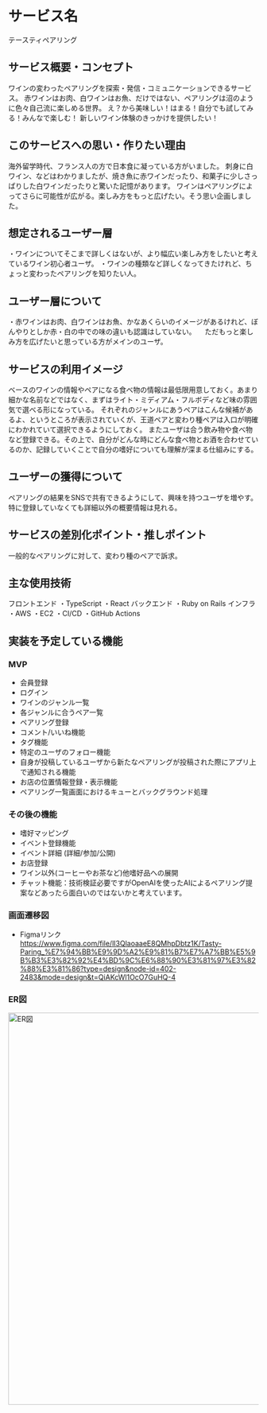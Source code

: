 # サービス名
テースティペアリング

## サービス概要・コンセプト
ワインの変わったペアリングを探索・発信・コミュニケーションできるサービス。
赤ワインはお肉、白ワインはお魚、だけではない、ペアリングは沼のように色々自己流に楽しめる世界。
え？から美味しい！はまる！自分でも試してみる！みんなで楽しむ！
新しいワイン体験のきっかけを提供したい！

## このサービスへの思い・作りたい理由
海外留学時代、フランス人の方で日本食に凝っている方がいました。
刺身に白ワイン、などはわかりましたが、焼き魚に赤ワインだったり、和菓子に少しさっぱりした白ワインだったりと驚いた記憶があります。
ワインはペアリングによってさらに可能性が広がる。楽しみ方をもっと広げたい。そう思い企画しました。

## 想定されるユーザー層
・ワインについてそこまで詳しくはないが、より幅広い楽しみ方をしたいと考えているワイン初心者ユーザ。
・ワインの種類など詳しくなってきたけれど、ちょっと変わったペアリングを知りたい人。

## ユーザー層について
・赤ワインはお肉、白ワインはお魚、かなあくらいのイメージがあるけれど、ぼんやりとしか赤・白の中での味の違いも認識はしていない。
　ただもっと楽しみ方を広げたいと思っている方がメインのユーザ。

## サービスの利用イメージ
ベースのワインの情報やペアになる食べ物の情報は最低限用意しておく。あまり細かな名前などではなく、まずはライト・ミディアム・フルボディなど味の雰囲気で選べる形になっている。
それぞれのジャンルにあうペアはこんな候補があるよ、というところが表示されていくが、王道ペアと変わり種ペアは入口が明確にわかれていて選択できるようにしておく。
またユーザは合う飲み物や食べ物など登録できる。その上で、自分がどんな時にどんな食べ物とお酒を合わせているのか、記録していくことで自分の嗜好についても理解が深まる仕組みにする。

## ユーザーの獲得について
ペアリングの結果をSNSで共有できるようにして、興味を持つユーザを増やす。
特に登録していなくても詳細以外の概要情報は見れる。

## サービスの差別化ポイント・推しポイント
一般的なペアリングに対して、変わり種のペアで訴求。

## 主な使用技術
フロントエンド
・TypeScript
・React
バックエンド
・Ruby on Rails
インフラ
・AWS
・EC2
・CI/CD
・GitHub Actions

## 実装を予定している機能
### MVP
* 会員登録
* ログイン
* ワインのジャンル一覧
* 各ジャンルに合うペア一覧
* ペアリング登録
* コメント/いいね機能
* タグ機能
* 特定のユーザのフォロー機能
* 自身が投稿しているユーザから新たなペアリングが投稿された際にアプリ上で通知される機能
* お店の位置情報登録・表示機能
* ペアリング一覧画面におけるキューとバックグラウンド処理

### その後の機能
* 嗜好マッピング
* イベント登録機能
* イベント詳細 (詳細/参加/公開)
* お店登録
* ワイン以外(コーヒーやお茶など)他嗜好品への展開
* チャット機能：技術検証必要ですがOpenAIを使ったAIによるペアリング提案などあったら面白いのではないかと考えています。

### 画面遷移図
* Figmaリンク
https://www.figma.com/file/lI3QlaoaaeE8QMhpDbtz1K/Tasty-Paring_%E7%94%BB%E9%9D%A2%E9%81%B7%E7%A7%BB%E5%9B%B3%E3%82%92%E4%BD%9C%E6%88%90%E3%81%97%E3%82%88%E3%81%86?type=design&node-id=402-2483&mode=design&t=QiAKcWl1OcO7GuHQ-4

### ER図
<img width="789" alt="ER図" src="https://github.com/runteq/runteq_mid_term_examination_table_design/assets/17964642/eb2d1294-de03-43ab-8c33-24b550b513d2">
